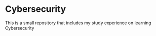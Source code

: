 # Cybersecurity
This is a small repository that includes my study experience on learning Cybersecurity
